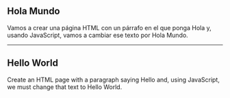 ## Hola Mundo

Vamos a crear una página HTML con un párrafo en el que ponga Hola y, usando JavaScript, vamos a cambiar ese texto por Hola Mundo.

---

## Hello World

Create an HTML page with a paragraph saying Hello and, using JavaScript, we must change that text to Hello World.
